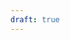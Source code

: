 ```yaml
---
draft: true
---
```


<!-- https://github.com/ahmetb/kubernetes-network-policy-recipes + k3s (utilise flannel donc calico pour les network policies) -->
